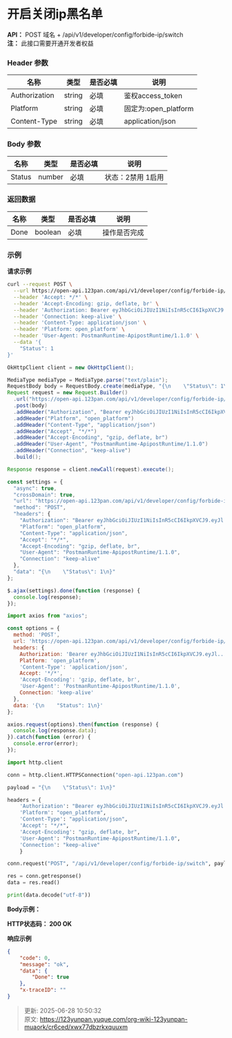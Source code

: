 # 开启关闭ip黑名单

**API：** POST 域名 + /api/v1/developer/config/forbide-ip/switch  
**注：** 此接口需要开通开发者权益

### Header 参数
| 名称 | 类型 | 是否必填 | 说明 |
| --- | --- | --- | --- |
| Authorization | string | 必填 | 鉴权access_token |
| Platform | string | 必填 | 固定为:open_platform |
| Content-Type | string | 必填 | application/json |


### Body 参数
| 名称 | 类型 | 是否必填 | 说明 |
| --- | --- | --- | --- |
| Status | number | 必填 | 状态：2禁用 1启用 |


### 返回数据
| 名称 | 类型 | 是否必填 | 说明 |
| --- | --- | --- | --- |
| Done | boolean | 必填 | 操作是否完成 |


### 示例
**请求示例**

```bash
curl --request POST \
  --url https://open-api.123pan.com/api/v1/developer/config/forbide-ip/switch \
  --header 'Accept: */*' \
  --header 'Accept-Encoding: gzip, deflate, br' \
  --header 'Authorization: Bearer eyJhbGciOiJIUzI1NiIsInR5cCI6IkpXVCJ9.eyJl...过长省略' \
  --header 'Connection: keep-alive' \
  --header 'Content-Type: application/json' \
  --header 'Platform: open_platform' \
  --header 'User-Agent: PostmanRuntime-ApipostRuntime/1.1.0' \
  --data '{
    "Status": 1
}'
```

```java
OkHttpClient client = new OkHttpClient();

MediaType mediaType = MediaType.parse("text/plain");
RequestBody body = RequestBody.create(mediaType, "{\n    \"Status\": 1\n}");
Request request = new Request.Builder()
  .url("https://open-api.123pan.com/api/v1/developer/config/forbide-ip/switch")
  .post(body)
  .addHeader("Authorization", "Bearer eyJhbGciOiJIUzI1NiIsInR5cCI6IkpXVCJ9.eyJl...过长省略")
  .addHeader("Platform", "open_platform")
  .addHeader("Content-Type", "application/json")
  .addHeader("Accept", "*/*")
  .addHeader("Accept-Encoding", "gzip, deflate, br")
  .addHeader("User-Agent", "PostmanRuntime-ApipostRuntime/1.1.0")
  .addHeader("Connection", "keep-alive")
  .build();

Response response = client.newCall(request).execute();
```

```javascript
const settings = {
  "async": true,
  "crossDomain": true,
  "url": "https://open-api.123pan.com/api/v1/developer/config/forbide-ip/switch",
  "method": "POST",
  "headers": {
    "Authorization": "Bearer eyJhbGciOiJIUzI1NiIsInR5cCI6IkpXVCJ9.eyJl...过长省略",
    "Platform": "open_platform",
    "Content-Type": "application/json",
    "Accept": "*/*",
    "Accept-Encoding": "gzip, deflate, br",
    "User-Agent": "PostmanRuntime-ApipostRuntime/1.1.0",
    "Connection": "keep-alive"
  },
  "data": "{\n    \"Status\": 1\n}"
};

$.ajax(settings).done(function (response) {
  console.log(response);
});
```

```javascript
import axios from "axios";

const options = {
  method: 'POST',
  url: 'https://open-api.123pan.com/api/v1/developer/config/forbide-ip/switch',
  headers: {
    Authorization: 'Bearer eyJhbGciOiJIUzI1NiIsInR5cCI6IkpXVCJ9.eyJl...过长省略',
    Platform: 'open_platform',
    'Content-Type': 'application/json',
    Accept: '*/*',
    'Accept-Encoding': 'gzip, deflate, br',
    'User-Agent': 'PostmanRuntime-ApipostRuntime/1.1.0',
    Connection: 'keep-alive'
  },
  data: '{\n    "Status": 1\n}'
};

axios.request(options).then(function (response) {
  console.log(response.data);
}).catch(function (error) {
  console.error(error);
});
```

```python
import http.client

conn = http.client.HTTPSConnection("open-api.123pan.com")

payload = "{\n    \"Status\": 1\n}"

headers = {
    'Authorization': "Bearer eyJhbGciOiJIUzI1NiIsInR5cCI6IkpXVCJ9.eyJl...过长省略",
    'Platform': "open_platform",
    'Content-Type': "application/json",
    'Accept': "*/*",
    'Accept-Encoding': "gzip, deflate, br",
    'User-Agent': "PostmanRuntime-ApipostRuntime/1.1.0",
    'Connection': "keep-alive"
    }

conn.request("POST", "/api/v1/developer/config/forbide-ip/switch", payload, headers)

res = conn.getresponse()
data = res.read()

print(data.decode("utf-8"))
```



**Body示例：**

**HTTP状态码： 200 OK**

**响应示例**

```json
{
    "code": 0,
    "message": "ok",
    "data": {
        "Done": true
    },
    "x-traceID": ""
}
```



> 更新: 2025-06-28 10:50:32  
> 原文: <https://123yunpan.yuque.com/org-wiki-123yunpan-muaork/cr6ced/xwx77dbzrkxquuxm>